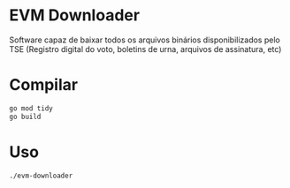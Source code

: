 # EVM Downloader
Software capaz de baixar todos os arquivos binários disponibilizados pelo TSE (Registro digital do voto, boletins de urna, arquivos de assinatura, etc)

# Compilar

```bash
go mod tidy
go build
```

# Uso

```
./evm-downloader
```

